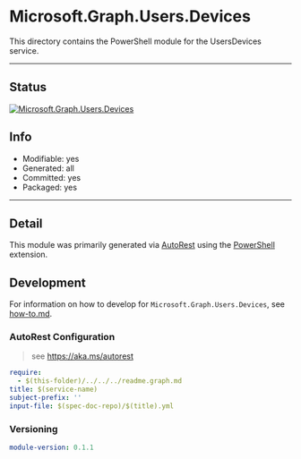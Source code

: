 <!-- region Generated -->
# Microsoft.Graph.Users.Devices
This directory contains the PowerShell module for the UsersDevices service.

---
## Status
[![Microsoft.Graph.Users.Devices](https://img.shields.io/powershellgallery/v/Microsoft.Graph.Users.Devices.svg?style=flat-square&label=Microsoft.Graph.Users.Devices "Microsoft.Graph.Users.Devices")](https://www.powershellgallery.com/packages/Microsoft.Graph.Users.Devices/)

## Info
- Modifiable: yes
- Generated: all
- Committed: yes
- Packaged: yes

---
## Detail
This module was primarily generated via [AutoRest](https://github.com/Azure/autorest) using the [PowerShell](https://github.com/Azure/autorest.powershell) extension.

## Development
For information on how to develop for `Microsoft.Graph.Users.Devices`, see [how-to.md](how-to.md).
<!-- endregion -->

### AutoRest Configuration

> see https://aka.ms/autorest

``` yaml
require:
  - $(this-folder)/../../../readme.graph.md
title: $(service-name)
subject-prefix: ''
input-file: $(spec-doc-repo)/$(title).yml
```
### Versioning

``` yaml
module-version: 0.1.1
```

